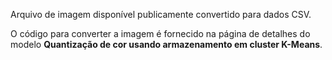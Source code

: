 ﻿Arquivo de imagem disponível publicamente convertido para dados CSV.<p> </p>O código para converter a imagem é fornecido na página de detalhes do modelo <strong>Quantização de cor usando armazenamento em cluster K-Means</strong>.


<!--HONumber=42-->
